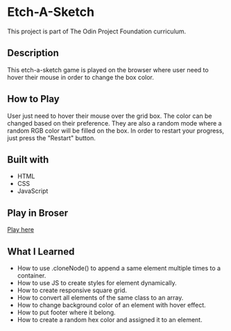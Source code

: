 # Etch-A-Sketch

This project is part of The Odin Project Foundation curriculum.

## Description

This etch-a-sketch game is played on the browser where user need to hover their mouse in order to change the box color.

## How to Play

User just need to hover their mouse over the grid box. The color can be changed based on their preference. They are also a random mode where a random RGB color will be
filled on the box. In order to restart your progress, just press the "Restart" button.

## Built with

- HTML
- CSS
- JavaScript

## Play in Broser

[Play here](https://thaqifazfar15.github.io/etch-a-sketch/)

## What I Learned

- How to use .cloneNode() to append a same element multiple times to a container.
- How to use JS to create styles for element dynamically.
- How to create responsive square grid.
- How to convert all elements of the same class to an array.
- How to change background color of an element with hover effect.
- How to put footer where it belong.
- How to create a random hex color and assigned it to an element.
